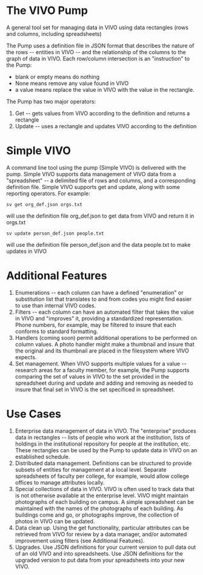 # The VIVO Pump

A general tool set for managing data in VIVO using data rectangles (rows and columns, including spreadsheets)

The Pump uses a definition file in JSON format that describes the nature of the rows -- entities in VIVO -- and the 
relationship of the columns to the graph of data in VIVO.  Each row/column intersection is an "instruction" to the Pump:

* blank or empty means do nothing
* None means remove any value found in VIVO
* a value means replace the value in VIVO with the value in the rectangle.

The Pump has two major operators:

1. Get -- gets values from VIVO according to the definition and returns a rectangle
1. Update -- uses a rectangle and updates VIVO according to the definition

# Simple VIVO
    
A command line tool using the pump (Simple VIVO) is delivered with the pump.  Simple VIVO supports data management of
VIVO data from a "spreadsheet" -- a delimited file of rows and columns, and a corresponding definition file.  Simple
VIVO supports get and update, along with some reporting operators.  For example:

    sv get org_def.json orgs.txt
    
will use the definition file org_def.json to get data from VIVO and return it in orgs.txt

    sv update person_def.json people.txt
    
will use the definition file person_def.json and the data people.txt to make updates in VIVO

# Additional Features

1.  Enumerations -- each column can have a defined "enumeration" or substitution list that translates to and from codes 
you might find easier to use than internal VIVO codes.
1.  Filters  -- each column can have an automated filter that takes the value in VIVO and "improves" it, providing a 
standardized representation. Phone numbers, for example, may be filtered to insure that each conforms to standard 
formatting.
1.  Handlers (coming soon) permit additional operations to be performed on column values. A photo handler might make
a thumbnail and insure that the original and its thumbnail are placed in the filesystem where VIVO expects.
1.  Set management.  When VIVO supports multiple values for a value -- research areas for a faculty member, for example,
the Pump supports comparing the set of values in VIVO to the set provided in the spreadsheet during and update and
adding and removing as needed to insure that final set in VIVO is the set specificed in spreadsheet.

# Use Cases

1. Enterprise data management of data in VIVO.  The "enterprise" produces data in rectangles -- lists of people who 
work at the institution, lists of holdings in the institutional repository for people at the institution, etc.  These 
rectangles can be used by the Pump to update data in VIVO on an established schedule.
1. Distributed data management.  Definitions can be structured to provide subsets of entities for management at a local
level.  Separate spreadsheets of faculty per college, for example, would allow college offices to manage attributes
locally.
1. Special collections of data in VIVO.  VIVO is often used to track data that is not otherwise available at the 
enterprise level.  VIVO might maintain photographs of each building on campus.  A simple spreadsheet can be 
maintained with the names of the photographs of each building.  As buildings come and go, or photographs improve,
the collection of photos in VIVO can be updated.
1. Data clean up.  Using the get functionality, particular attributes can be retrieved from VIVO for review by a data manager,
and/or automated improvement using filters (see Additional Features).
1. Upgrades.  Use JSON definitions for your current version to pull data out of an old VIVO and into spreadsheets.  Use JSON definitions for the upgraded version to put data from your spreadsheets into your new VIVO.